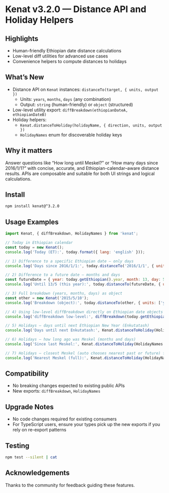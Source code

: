 # Kenat v3.2.0 — Distance API and Holiday Helpers

## Highlights
- Human-friendly Ethiopian date distance calculations
- Low-level diff utilities for advanced use cases
- Convenience helpers to compute distances to holidays

## What’s New
- Distance API on `Kenat` instances: `distanceTo(target, { units, output })`
  - Units: `years`, `months`, `days` (any combination)
  - Output: `string` (human-friendly) or `object` (structured)
- Low-level utility export: `diffBreakdown(ethiopianDateA, ethiopianDateB)`
- Holiday helpers:
  - `Kenat.distanceToHoliday(holidayName, { direction, units, output })`
  - `HolidayNames` enum for discoverable holiday keys

## Why it matters
Answer questions like “How long until Meskel?” or “How many days since 2016/1/1?” with concise, accurate, and Ethiopian-calendar–aware distance results. APIs are composable and suitable for both UI strings and logical calculations.

## Install
```bash
npm install kenat@^3.2.0
```

## Usage Examples
```js
import Kenat, { diffBreakdown, HolidayNames } from 'kenat';

// Today in Ethiopian calendar
const today = new Kenat();
console.log('Today (ET):', today.format({ lang: 'english' }));

// 1) Difference to a specific Ethiopian date — only days
console.log('Days since 2016/1/1:', today.distanceTo('2016/1/1', { units: ['days'], output: 'string' }));

// 2) Difference to a future date — months and days
const futureDate = { year: today.getEthiopian().year, month: 13, day: 5 };
console.log('Until 13/5 (this year):', today.distanceTo(futureDate, { units: ['months', 'days'], output: 'string' }));

// 3) Full breakdown (years, months, days) as object
const other = new Kenat('2015/5/10');
console.log('Breakdown (object):', today.distanceTo(other, { units: ['years', 'months', 'days'], output: 'object' }));

// 4) Using low-level diffBreakdown directly on Ethiopian date objects
console.log('diffBreakdown low-level:', diffBreakdown(today.getEthiopian(), other.getEthiopian()));

// 5) Holidays — days until next Ethiopian New Year (Enkutatash)
console.log('Days until next Enkutatash:', Kenat.distanceToHoliday(HolidayNames.enkutatash, { direction: 'future', units: ['days'], output: 'string' }));

// 6) Holidays — how long ago was Meskel (months and days)
console.log('Since last Meskel:', Kenat.distanceToHoliday(HolidayNames.meskel, { direction: 'past', units: ['months', 'days'], output: 'string' }));

// 7) Holidays — closest Meskel (auto chooses nearest past or future) full breakdown
console.log('Nearest Meskel (full):', Kenat.distanceToHoliday(HolidayNames.meskel, { direction: 'auto', units: ['years', 'months', 'days'], output: 'string' }));
```

## Compatibility
- No breaking changes expected to existing public APIs
- New exports: `diffBreakdown`, `HolidayNames`

## Upgrade Notes
- No code changes required for existing consumers
- For TypeScript users, ensure your types pick up the new exports if you rely on re-export patterns

## Testing
```bash
npm test --silent | cat
```

## Acknowledgements
Thanks to the community for feedback guiding these features.
